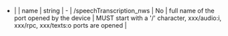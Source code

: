  * |            |   name         | string  | -              |   /speechTranscription_nws   | No          | full name of the port opened by the device                            | MUST start with a '/' character, xxx/audio:i, xxx/rpc, xxx/texts:o ports are opened  |
